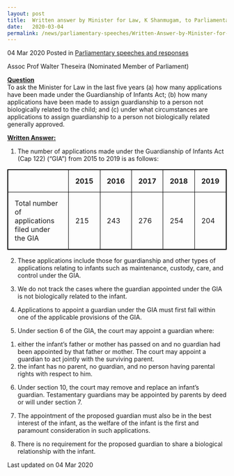 ```yaml
---
layout: post
title:  Written answer by Minister for Law, K Shanmugam, to Parliamentary Question on Applications under the Guardianship of Infants Act
date:   2020-03-04
permalink: /news/parliamentary-speeches/Written-Answer-by-Minister-for-Law-K-Shanmugam-to-PQ-on-Applications-under-the-Guardianship-of-Infants-Act
---
```


04 Mar 2020 Posted in [Parliamentary speeches and responses](/news/parliamentary-speeches)

Assoc Prof Walter Theseira (Nominated Member of Parliament) 

**<b><u>Question</u></b>**  
To ask the Minister for Law in the last five years (a) how many applications have been made under the Guardianship of Infants Act; (b) how many applications have been made to assign guardianship to a person not biologically related to the child; and (c) under what circumstances are applications to assign guardianship to a person not biologically related generally approved.

**<b><u>Written Answer:</u></b>**  

1. The number of applications made under the Guardianship of Infants Act (Cap 122) (“GIA”) from 2015 to 2019 is as follows: 

<head>
<style>
table, th, td {border: 1px solid black;border-collapse: collapse;}
th, td {padding: 15px;}
</style>
</head>

<table style="width:100%">
  <tr>
  	<th></th>
    <th>2015</th>
    <th>2016</th> 
    <th>2017</th>
    <th>2018</th>
    <th>2019</th>
  </tr>
  <tr>
    <td>Total number of applications<br> filed under the GIA</td>
    <td>215</td>
    <td>243</td>
    <td>276</td>
    <td>254</td>
    <td>204</td>
  </tr>
</table>

<ol start="2">
<li>These applications include those for guardianship and other types of applications relating to infants such as maintenance, custody, care, and control under the GIA.</li>
</ol>

<ol start="3">
<li>We do not track the cases where the guardian appointed under the GIA is not biologically related to the infant.</li>
</ol>

<ol start="4">
<li>Applications to appoint a guardian under the GIA must first fall within one of the applicable provisions of the GIA.</li> 
</ol>

<ol start="5">
<li>Under section 6 of the GIA, the court may appoint a guardian where:</li> 
</ol>
<ol start="a">
<li>either the infant’s father or mother has passed on and no guardian had been appointed by that father or mother. The court may appoint a guardian to act jointly with the surviving parent.</li> 
<li>the infant has no parent, no guardian, and no person having parental rights with respect to him.</li>
</ol>
    
<ol start="6">
<li>Under section 10, the court may remove and replace an infant’s guardian. Testamentary guardians may be appointed by parents by deed or will under section 7.</li>
</ol>

<ol start="7">
<li>The appointment of the proposed guardian must also be in the best interest of the infant, as the welfare of the infant is the first and paramount consideration in such applications.</li> 
</ol>

<ol start="8">
<li>There is no requirement for the proposed guardian to share a biological relationship with the infant.</li> 
</ol>

<p class="right-side-updated">Last updated on 04 Mar 2020</p>
